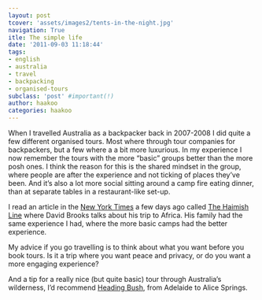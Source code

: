 ```yaml
---
layout: post
tcover: 'assets/images2/tents-in-the-night.jpg'
navigation: True
itle: The simple life
date: '2011-09-03 11:18:44'
tags:
- english
- australia
- travel
- backpacking
- organised-tours
subclass: 'post' #important(!)
author: haakoo
categories: haakoo
---
```



When I travelled Australia as a backpacker back in 2007-2008 I did quite a few different organised tours. Most where through tour companies for backpackers, but a few where a a bit more luxurious. In my experience I now remember the tours with the more “basic” groups better than the more posh ones. I think the reason for this is the shared mindset in the group, where people are after the experience and not ticking of places they’ve been. And it’s also a lot more social sitting around a camp fire eating dinner, than at separate tables in a restaurant-like set-up.

I read an article in the [New York Times](http://www.nytimes.com/) a few days ago called [The Haimish Line](http://www.nytimes.com/2011/08/30/opinion/brooks-the-haimish-line.html) where David Brooks talks about his trip to Africa. His family had the same experience I had, where the more basic camps had the better experience.

My advice if you go travelling is to think about what you want before you book tours. Is it a trip where you want peace and privacy, or do you want a more engaging experience?

And a tip for a really nice (but quite basic) tour through Australia’s wilderness, I’d recommend [Heading Bush](http://www.headingbush.com/), from Adelaide to Alice Springs.
